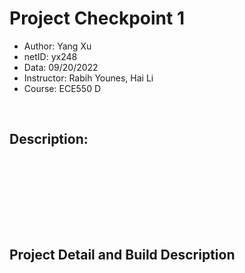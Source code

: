 # Project Checkpoint 1

 - Author: Yang Xu
 - netID: yx248
 - Data: 09/20/2022
 - Instructor: Rabih Younes, Hai Li
 - Course: ECE550 D
<br>

## Description:

&emsp;&emsp;<br>

&emsp;&emsp;<br>

&emsp;&emsp;<br>
<br><br>

## Project Detail and Build Description

&emsp;&emsp;<br>

&emsp;&emsp;<br>

&emsp;&emsp;<br>

&emsp;&emsp;<br>

&emsp;&emsp;<br>

&emsp;&emsp;<br>
<br>

